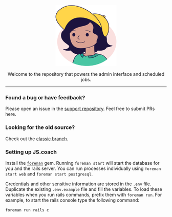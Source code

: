 <p align="center">
  <a href="https://js.coach/">
    <img alt="jess" src="lib/assets/images/jess.svg" width="190" height="190">
  </a>
</p>

<p align="center">
  Welcome to the repository that powers the admin interface and scheduled jobs.
</p>

---

### Found a bug or have feedback?

Please open an issue in the [support repository](https://github.com/jscoach/support).
Feel free to submit PRs here.

### Looking for the old source?

Check out the [classic branch](https://github.com/jscoach/support/tree/classic/project).

### Setting up JS.coach

Install the [`foreman`](https://github.com/ddollar/foreman) gem.
Running `foreman start` will start the database for you and the rails server.
You can run processes individually using `foreman start web` and `foreman start postgresql`.

Credentials and other sensitive information are stored in the `.env` file.
Duplicate the existing `.env.example` file and fill the variables.
To load these variables when you run rails commands, prefix them with `foreman run`.
For example, to start the rails console type the following command:

```shell
foreman run rails c
```

